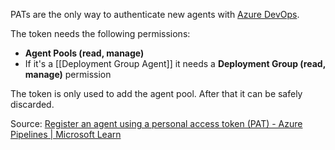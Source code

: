 PATs are the only way to authenticate new agents with [Azure DevOps](Azure%20DevOps). 

The token needs the following permissions:
- **Agent Pools (read, manage)**
- If it's a [[Deployment Group Agent]] it needs a **Deployment Group (read, manage)** permission

The token is only used to add the agent pool. After that it can be safely discarded.

Source: [Register an agent using a personal access token (PAT) - Azure Pipelines | Microsoft Learn](https://learn.microsoft.com/en-us/azure/devops/pipelines/agents/personal-access-token-agent-registration?view=azure-devops)